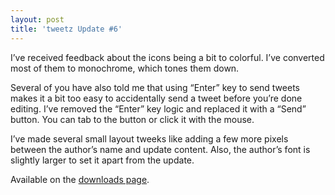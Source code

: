 ```yaml
---
layout: post
title: 'tweetz Update #6'
---
```

I’ve received feedback about the icons being a bit to colorful. I’ve converted most of them to monochrome, which tones them down.

Several of you have also told me that using “Enter” key to send tweets makes it a bit too easy to accidentally send a tweet before you’re done editing. I’ve removed the “Enter” key logic and replaced it with a “Send” button. You can tab to the button or click it with the mouse.

I’ve made several small layout tweeks like adding a few more pixels between the author’s name and update content. Also, the author’s font is slightly larger to set it apart from the update. 

Available on the [downloads page](/downloads).
